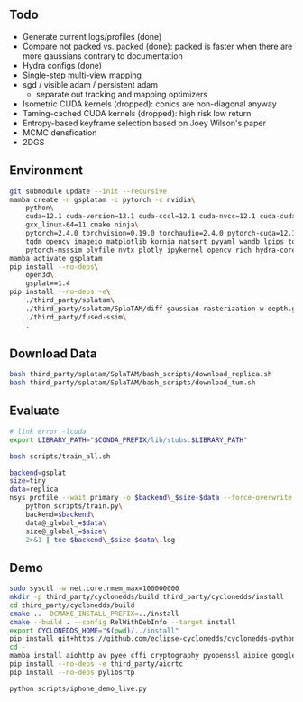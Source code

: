 ## Todo

* Generate current logs/profiles (done)
* Compare not packed vs. packed (done): packed is faster when there are more gaussians contrary to documentation
* Hydra configs (done)
* Single-step multi-view mapping
* sgd / visible adam / persistent adam
    * separate out tracking and mapping optimizers
* Isometric CUDA kernels (dropped): conics are non-diagonal anyway
* Taming-cached CUDA kernels (dropped): high risk low return
* Entropy-based keyframe selection based on Joey Wilson's paper
* MCMC densfication
* 2DGS

## Environment
```bash
git submodule update --init --recursive
mamba create -n gsplatam -c pytorch -c nvidia\
    python\
    cuda=12.1 cuda-version=12.1 cuda-cccl=12.1 cuda-nvcc=12.1 cuda-cudart-dev=12.1 cuda-libraries-dev=12.1\
    gxx_linux-64=11 cmake ninja\
    pytorch=2.4.0 torchvision=0.19.0 torchaudio=2.4.0 pytorch-cuda=12.1\
    tqdm opencv imageio matplotlib kornia natsort pyyaml wandb lpips torchmetrics\
    pytorch-msssim plyfile nvtx plotly ipykernel opencv rich hydra-core
mamba activate gsplatam
pip install --no-deps\
    open3d\
    gsplat==1.4
pip install --no-deps -e\
    ./third_party/splatam\
    ./third_party/splatam/SplaTAM/diff-gaussian-rasterization-w-depth.git
    ./third_party/fused-ssim\
    .
```

## Download Data
```bash
bash third_party/splatam/SplaTAM/bash_scripts/download_replica.sh
bash third_party/splatam/SplaTAM/bash_scripts/download_tum.sh
```

## Evaluate
```bash
# link error -lcuda
export LIBRARY_PATH="$CONDA_PREFIX/lib/stubs:$LIBRARY_PATH"

bash scripts/train_all.sh

backend=gsplat
size=tiny
data=replica
nsys profile --wait primary -o $backend\_$size-$data --force-overwrite true\
    python scripts/train.py\
    backend=$backend\
    data@_global_=$data\
    size@_global_=$size\
    2>&1 | tee $backend\_$size-$data\.log
```

## Demo
```bash
sudo sysctl -w net.core.rmem_max=100000000
mkdir -p third_party/cyclonedds/build third_party/cyclonedds/install
cd third_party/cyclonedds/build
cmake .. -DCMAKE_INSTALL_PREFIX=../install
cmake --build . --config RelWithDebInfo --target install
export CYCLONEDDS_HOME="$(pwd)/../install"
pip install git+https://github.com/eclipse-cyclonedds/cyclonedds-python
cd -
mamba install aiohttp av pyee cffi cryptography pyopenssl aioice google-crc32c
pip install --no-deps -e third_party/aiortc
pip install --no-deps pylibsrtp

python scripts/iphone_demo_live.py
```